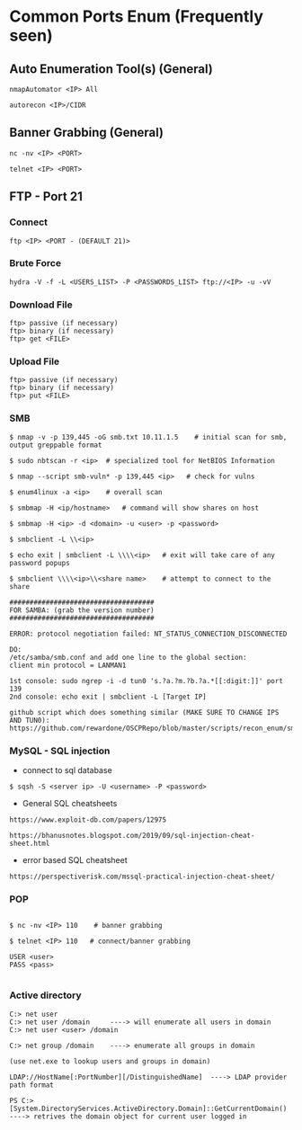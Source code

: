 # Common Ports Enum (Frequently seen)

## Auto Enumeration Tool(s) (General)

```
nmapAutomator <IP> All

autorecon <IP>/CIDR
```

## Banner Grabbing (General)

```
nc -nv <IP> <PORT>

telnet <IP> <PORT>
```

## FTP - Port 21

### Connect

```
ftp <IP> <PORT - (DEFAULT 21)>
```

### Brute Force

```
hydra -V -f -L <USERS_LIST> -P <PASSWORDS_LIST> ftp://<IP> -u -vV
```

### Download File

```
ftp> passive (if necessary)
ftp> binary (if necessary)
ftp> get <FILE>
```

### Upload File

```
ftp> passive (if necessary)
ftp> binary (if necessary)
ftp> put <FILE>
```

### SMB

```
$ nmap -v -p 139,445 -oG smb.txt 10.11.1.5    # initial scan for smb, output greppable format

$ sudo nbtscan -r <ip>  # specialized tool for NetBIOS Information

$ nmap --script smb-vuln* -p 139,445 <ip>   # check for vulns

$ enum4linux -a <ip>    # overall scan

$ smbmap -H <ip/hostname>   # command will show shares on host

$ smbmap -H <ip> -d <domain> -u <user> -p <password>

$ smbclient -L \\<ip>

$ echo exit | smbclient -L \\\\<ip>   # exit will take care of any password popups

$ smbclient \\\\<ip>\\<share name>    # attempt to connect to the share

####################################
FOR SAMBA: (grab the version number)
####################################

ERROR: protocol negotiation failed: NT_STATUS_CONNECTION_DISCONNECTED

DO:
/etc/samba/smb.conf and add one line to the global section:
client min protocol = LANMAN1

1st console: sudo ngrep -i -d tun0 's.?a.?m.?b.?a.*[[:digit:]]' port 139
2nd console: echo exit | smbclient -L [Target IP]

github script which does something similar (MAKE SURE TO CHANGE IPS AND TUN0): https://github.com/rewardone/OSCPRepo/blob/master/scripts/recon_enum/smbver.sh

```

### MySQL - SQL injection

- connect to sql database

```
$ sqsh -S <server ip> -U <username> -P <password>
```

- General SQL cheatsheets

```
https://www.exploit-db.com/papers/12975

https://bhanusnotes.blogspot.com/2019/09/sql-injection-cheat-sheet.html

```

- error based SQL cheatsheet

```
https://perspectiverisk.com/mssql-practical-injection-cheat-sheet/
```


### POP

```

$ nc -nv <IP> 110    # banner grabbing

$ telnet <IP> 110   # connect/banner grabbing

USER <user>
PASS <pass>


```

### Active directory

```
C:> net user
C:> net user /domain     ----> will enumerate all users in domain
C:> net user <user> /domain

C:> net group /domain    ----> enumerate all groups in domain

(use net.exe to lookup users and groups in domain)

LDAP://HostName[:PortNumber][/DistinguishedName]  ----> LDAP provider path format

PS C:> [System.DirectoryServices.ActiveDirectory.Domain]::GetCurrentDomain()   ----> retrives the domain object for current user logged in



```
